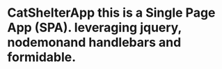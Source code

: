 ﻿# CatShelterApp this is a Single Page App (SPA). leveraging jquery, nodemonand handlebars and formidable.  
